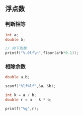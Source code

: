 <!--
 * @Description: 
 * @Version: 1.0
 * @Author: DaLao
 * @Email: dalao_li@163.com
 * @Date: 2021-11-30 22:55:19
 * @LastEditors: dalao
 * @LastEditTime: 2022-04-03 23:45:00
-->

## 浮点数


### 判断相等

```c
int a;
double b;

// 向下取整
printf("%.0lf\n",floor(a*b*0.1));
```


### 相除余数

```c
double a,b;

scanf("%lf%lf",&a，&b);

int k = a / b;
double r = a - k * b;

printf("%g",r);
```